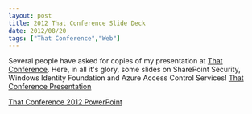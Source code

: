 ```yaml
---
layout: post
title: 2012 That Conference Slide Deck
date: 2012/08/20
tags: ["That Conference","Web"]
---
```


Several people have asked for copies of my presentation at 
[That Conference](http://www.thatconference.com/ "That Conference"). 
Here, in all it's glory, some slides on SharePoint Security, Windows Identity Foundation and Azure Access Control Services!
[That Conference Presentation](ThatConference-1024x681-300x199.jpg)

<a href="That-Conf-2012.pptx">That Conference 2012 PowerPoint</a>
